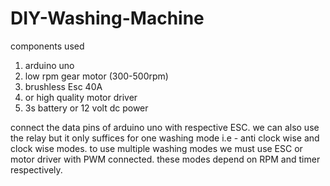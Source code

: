 # DIY-Washing-Machine
components used 
1. arduino uno
2. low rpm gear motor (300-500rpm)
3. brushless Esc 40A
4. or high quality motor driver
5. 3s battery or 12 volt dc power


connect the data pins of arduino uno with respective ESC.
we can also use the relay but it only suffices for one washing mode i.e - anti clock wise and clock wise modes.
to use multiple washing modes we must use ESC or motor driver with PWM connected. 
these modes depend on RPM and timer respectively.
